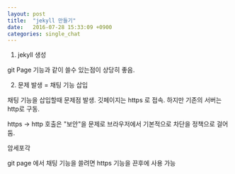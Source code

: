 ```yaml
---
layout: post
title:  "jekyll 만들기"
date:   2016-07-28 15:33:09 +0900
categories: single_chat
---
```

1. jekyll 생성

git Page 기능과 같이 쓸수 있는점이 상당히 좋음.


2. 문제 발생 = 채팅 기능 삽입

채팅 기능을 삽입할때 문제점 발생.
깃페이지는 https 로 접속.
하지만 기존의 서버는 http로 구동.

https -> http   호출은 "보안"을 문제로
브라우저에서 기본적으로  차단을 정책으로 걸어둠.

암세포각

git page 에서 채팅 기능을 쓸려면 https 기능을 끈후에 사용 가능
